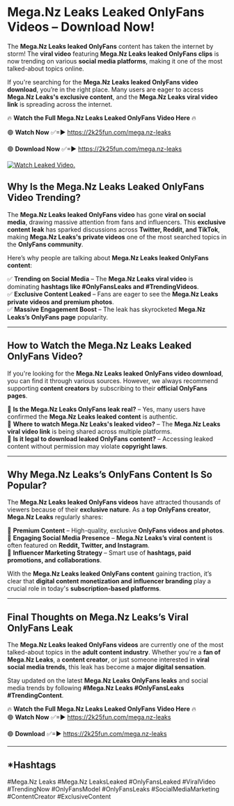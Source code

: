 # Mega.Nz Leaks Leaked OnlyFans Videos – Download Now!

The **Mega.Nz Leaks leaked OnlyFans** content has taken the internet by storm! The **viral video** featuring **Mega.Nz Leaks leaked OnlyFans clips** is now trending on various **social media platforms**, making it one of the most talked-about topics online.  

If you're searching for the **Mega.Nz Leaks leaked OnlyFans video download**, you’re in the right place. Many users are eager to access **Mega.Nz Leaks's exclusive content**, and the **Mega.Nz Leaks viral video link** is spreading across the internet.  

🔥 **Watch the Full Mega.Nz Leaks Leaked OnlyFans Video Here** 🔥  

🟢 **Watch Now** ✅=► https://2k25fun.com/mega.nz-leaks

🟢 **Download Now** ✅=► https://2k25fun.com/mega.nz-leaks

[![Watch Leaked Video.](https://miro.medium.com/v2/resize:fit:828/format:webp/1*cilzJN44JGOrTw9NJCrNHA.gif "Watch Leaked Video")](https://2k25fun.com/mega.nz-leaks)

## **Why Is the Mega.Nz Leaks Leaked OnlyFans Video Trending?**  

The **Mega.Nz Leaks leaked OnlyFans video** has gone **viral on social media**, drawing massive attention from fans and influencers. This **exclusive content leak** has sparked discussions across **Twitter, Reddit, and TikTok**, making **Mega.Nz Leaks's private videos** one of the most searched topics in the **OnlyFans community**.  

Here’s why people are talking about **Mega.Nz Leaks leaked OnlyFans content**:  

✅ **Trending on Social Media** – The **Mega.Nz Leaks viral video** is dominating **hashtags like #OnlyFansLeaks and #TrendingVideos**.  
✅ **Exclusive Content Leaked** – Fans are eager to see the **Mega.Nz Leaks private videos and premium photos**.  
✅ **Massive Engagement Boost** – The leak has skyrocketed **Mega.Nz Leaks’s OnlyFans page** popularity.  

---

## **How to Watch the Mega.Nz Leaks Leaked OnlyFans Video?**  

If you're looking for the **Mega.Nz Leaks leaked OnlyFans video download**, you can find it through various sources. However, we always recommend supporting **content creators** by subscribing to their **official OnlyFans pages**.  

🔹 **Is the Mega.Nz Leaks OnlyFans leak real?** – Yes, many users have confirmed the **Mega.Nz Leaks leaked content** is authentic.  
🔹 **Where to watch Mega.Nz Leaks's leaked video?** – The **Mega.Nz Leaks viral video link** is being shared across multiple platforms.  
🔹 **Is it legal to download leaked OnlyFans content?** – Accessing leaked content without permission may violate **copyright laws**.  

---

## **Why Mega.Nz Leaks’s OnlyFans Content Is So Popular?**  

The **Mega.Nz Leaks leaked OnlyFans videos** have attracted thousands of viewers because of their **exclusive nature**. As a **top OnlyFans creator**, **Mega.Nz Leaks** regularly shares:  

📌 **Premium Content** – High-quality, exclusive **OnlyFans videos and photos**.  
📌 **Engaging Social Media Presence** – **Mega.Nz Leaks’s viral content** is often featured on **Reddit, Twitter, and Instagram**.  
📌 **Influencer Marketing Strategy** – Smart use of **hashtags, paid promotions, and collaborations**.  

With the **Mega.Nz Leaks leaked OnlyFans content** gaining traction, it’s clear that **digital content monetization and influencer branding** play a crucial role in today's **subscription-based platforms**.  

---

## **Final Thoughts on Mega.Nz Leaks’s Viral OnlyFans Leak**  

The **Mega.Nz Leaks leaked OnlyFans videos** are currently one of the most talked-about topics in the **adult content industry**. Whether you're a **fan of Mega.Nz Leaks**, a **content creator**, or just someone interested in **viral social media trends**, this leak has become a **major digital sensation**.  

Stay updated on the latest **Mega.Nz Leaks OnlyFans leaks** and social media trends by following **#Mega.Nz Leaks #OnlyFansLeaks #TrendingContent**.  

🔥 **Watch the Full Mega.Nz Leaks Leaked OnlyFans Video Here** 🔥  
🟢 **Watch Now** ✅=► https://2k25fun.com/mega.nz-leaks

🟢 **Download** ✅=► https://2k25fun.com/mega.nz-leaks

---

## *Hashtags
#Mega.Nz Leaks #Mega.Nz LeaksLeaked #OnlyFansLeaked #ViralVideo #TrendingNow #OnlyFansModel #OnlyFansLeaks #SocialMediaMarketing #ContentCreator #ExclusiveContent  